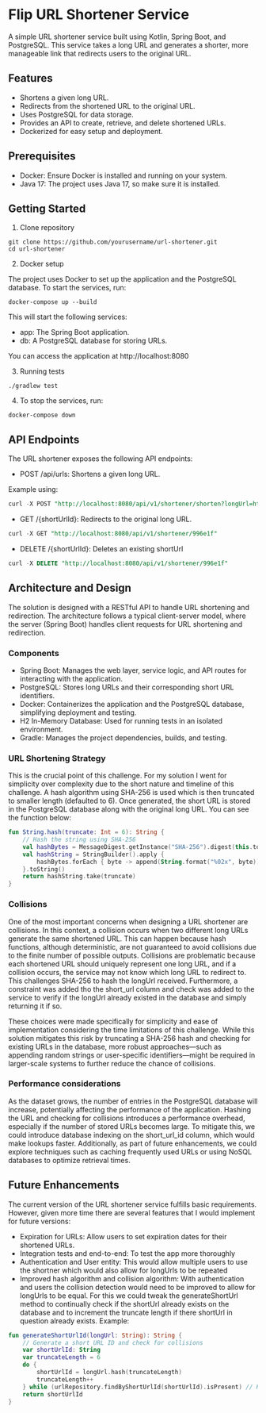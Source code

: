 # Flip URL Shortener Service

A simple URL shortener service built using Kotlin, Spring Boot, and PostgreSQL. This service takes a long URL and generates a shorter, more manageable link that redirects users to the original URL.

## Features

- Shortens a given long URL.
- Redirects from the shortened URL to the original URL.
- Uses PostgreSQL for data storage.
- Provides an API to create, retrieve, and delete shortened URLs.
- Dockerized for easy setup and deployment.

## Prerequisites

- Docker: Ensure Docker is installed and running on your system.
- Java 17: The project uses Java 17, so make sure it is installed.

## Getting Started

1. Clone repository
```
git clone https://github.com/yourusername/url-shortener.git
cd url-shortener
```

2. Docker setup

The project uses Docker to set up the application and the PostgreSQL database.
To start the services, run:
```
docker-compose up --build
```

This will start the following services:

- app: The Spring Boot application.
- db: A PostgreSQL database for storing URLs.

You can access the application at http://localhost:8080

3. Running tests

```
./gradlew test
```

4. To stop the services, run:

```
docker-compose down
```

## API Endpoints

The URL shortener exposes the following API endpoints:

- POST /api/urls: Shortens a given long URL.

Example using:
```sql
curl -X POST "http://localhost:8080/api/v1/shortener/shorten?longUrl=https://github.com"
```

- GET /{shortUrlId}: Redirects to the original long URL.

```sql
curl -X GET "http://localhost:8080/api/v1/shortener/996e1f"  
```

- DELETE /{shortUrlId}: Deletes an existing shortUrl

```sql
curl -X DELETE "http://localhost:8080/api/v1/shortener/996e1f"
```

## Architecture and Design

The solution is designed with a RESTful API to handle URL shortening and redirection. The architecture follows a typical client-server model, where the server (Spring Boot) handles client requests for URL shortening and redirection.

### Components

- Spring Boot: Manages the web layer, service logic, and API routes for interacting with the application.
- PostgreSQL: Stores long URLs and their corresponding short URL identifiers.
- Docker: Containerizes the application and the PostgreSQL database, simplifying deployment and testing.
- H2 In-Memory Database: Used for running tests in an isolated environment.
- Gradle: Manages the project dependencies, builds, and testing.


### URL Shortening Strategy

This is the crucial point of this challenge. For my solution I went for simplicity over complexity due to the short nature
and timeline of this challenge. A hash algorithm using SHA-256 is used which is then truncated to smaller length (defaulted to 6).
Once generated, the short URL is stored in the PostgreSQL database along with the original long URL.
You can see the function below:

```kotlin
fun String.hash(truncate: Int = 6): String {
    // Hash the string using SHA-256
    val hashBytes = MessageDigest.getInstance("SHA-256").digest(this.toByteArray(Charsets.UTF_8))
    val hashString = StringBuilder().apply {
        hashBytes.forEach { byte -> append(String.format("%02x", byte)) }
    }.toString()
    return hashString.take(truncate)
}
```

### Collisions

One of the most important concerns when designing a URL shortener are collisions. In this context, a collision occurs 
when two different long URLs generate the same shortened URL. This can happen because hash functions, although deterministic, 
are not guaranteed to avoid collisions due to the finite number of possible outputs. Collisions are problematic because 
each shortened URL should uniquely represent one long URL, and if a collision occurs, the service may not know which long 
URL to redirect to. This challenges SHA-256 to hash the longUrl received. Furthermore, a constraint was added tho the short_url column
and check was added to the service to verify if the longUrl already existed in the database and simply returning it if so.


These choices were made specifically for simplicity and ease of implementation considering the time limitations of this 
challenge. While this solution mitigates this risk by truncating a SHA-256 hash and checking for existing URLs in the 
database, more robust approaches—such as appending random strings or user-specific identifiers—might be required in 
larger-scale systems to further reduce the chance of collisions.

### Performance considerations

As the dataset grows, the number of entries in the PostgreSQL database will increase, potentially affecting the 
performance of the application. Hashing the URL and checking for collisions introduces a performance overhead, especially 
if the number of stored URLs becomes large. To mitigate this, we could introduce database indexing on the short_url_id 
column, which would make lookups faster. Additionally, as part of future enhancements, we could explore techniques such 
as caching frequently used URLs or using NoSQL databases to optimize retrieval times.

## Future Enhancements

The current version of the URL shortener service fulfills basic requirements. However, given more time there are several 
features that I would implement for future versions:

- Expiration for URLs: Allow users to set expiration dates for their shortened URLs.
- Integration tests and end-to-end: To test the app more thoroughly 
- Authentication and User entity: This would allow multiple users to use the shortner which would also allow for longUrls to be repeated
- Improved hash algorithm and collision algorithm: With authentication and users the collision detection would need to be improved
to allow for longUrls to be equal. For this we could tweak the generateShortUrl method to continually check if the shortUrl
already exists on the database and to increment the truncate length if there shortUrl in question already exists. Example:
```kotlin
fun generateShortUrlId(longUrl: String): String {
    // Generate a short URL ID and check for collisions
    var shortUrlId: String
    var truncateLength = 6
    do {
        shortUrlId = longUrl.hash(truncateLength)
        truncateLength++
    } while (urlRepository.findByShortUrlId(shortUrlId).isPresent) // Keep checking for collisions
    return shortUrlId
}
```







